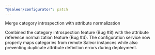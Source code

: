 ```yaml
---
"@saleor/configurator": patch
---
```


Merge category introspection with attribute normalization

Combined the category introspection feature (Bug #8) with the attribute reference normalization feature (Bug #4). The configuration service now properly maps categories from remote Saleor instances while also preventing duplicate attribute definition errors during deployment.
